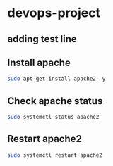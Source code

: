# devops-project

## adding test line
## Install apache
```bash
sudo apt-get install apache2- y
```

## Check apache status
```bash
sudo systemctl status apache2
```
## Restart apache2
```bash
sudo systemctl restart apache2
```
